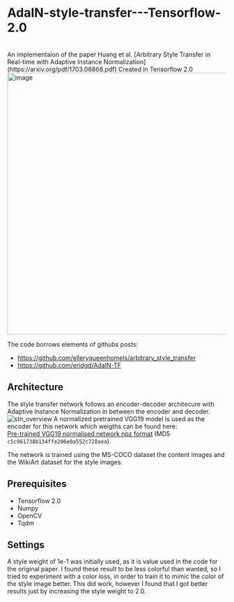 # AdaIN-style-transfer---Tensorflow-2.0


<br>
An implementaion of the paper Huang et al. [Arbitrary Style Transfer in Real-time with Adaptive Instance Normalization](https://arxiv.org/pdf/1703.06868.pdf) Created in Tensorflow 2.0
<br>

<img width="600" alt="image" src="https://user-images.githubusercontent.com/6470685/178935663-7ac46360-ea91-4388-8b8d-7fd653531d41.png">

The code borrows elements of githubs posts: <br>
- https://github.com/elleryqueenhomels/arbitrary_style_transfer <br>
- https://github.com/eridgd/AdaIN-TF <br>

## Architecture
The style transfer network follows an encoder-decoder architecure with Adaptive Instance Normalization in between the encoder and decoder.
![stn_overview](https://user-images.githubusercontent.com/13844740/33978899-d428bf2e-e0dc-11e7-9114-41b6fb8921a7.jpg)
A normalized pretrained VGG19 model is used as the encoder for this network which weigths can be found here: <br>
[Pre-trained VGG19 normalised network npz format](https://s3-us-west-2.amazonaws.com/wengaoye/vgg19_normalised.npz) (MD5 `c5c961738b134ffe206e0a552c728aea`)


The network is trained using the MS-COCO dataset the content images and the WikiArt dataset for the style images.


## Prerequisites
- Tensorflow 2.0
- Numpy
- OpenCV
- Tqdm

## Settings
A style weight of 1e-1 was initially used, as it is value used in the code for the original paper. I found these result to be less colorful than wanted, so I tried to experiment with a color loss, in order to train it to mimic the color of the style image better. This did work, however I found that I got better results just by increasing the style weight to 2.0. 
